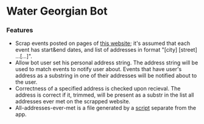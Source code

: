 # Water Georgian Bot
### Features
* Scrap events posted on pages of [this website](http://water.gov.ge/page/full/107/); it's assumed that each event has start&end dates, and list of addresses in format "\[city] \[street] ...\[...]".
* Allow bot user set his personal address string. The address string will be used to match events to notify user about. Events that have user's address as a substring in one of their addresses will be notified about to the user.
* Correctness of a specified address is checked upon recieval. The address is correct if it, trimmed, will be present as a substr in the list all addresses ever met on the scrapped website.
* All-addresses-ever-met is a file generated by a [script](https://github.com/bormisov1/water-ge-bot/blob/a5521c1cd97fee69ad8d38459c3aaf2e57143c33/scripts/index.js) separate from the app.
